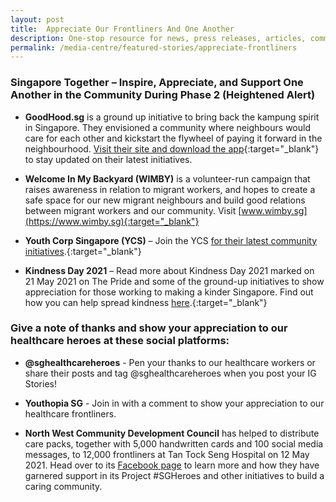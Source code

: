 ```yaml
---
layout: post
title:  Appreciate Our Frontliners And One Another
description: One-stop resource for news, press releases, articles, commentary and speeches.
permalink: /media-centre/featured-stories/appreciate-frontliners
---
```

### Singapore Together – Inspire, Appreciate, and Support One Another in the Community During Phase 2 (Heightened Alert)

* **GoodHood.sg** is a ground up initiative to bring back the kampung spirit in Singapore. They envisioned a community where neighbours would care for each other and kickstart the flywheel of paying it forward in the neighbourhood. [Visit their site and download the app](https://www.goodhoodsg.com){:target="_blank"} to stay updated on their latest initiatives. 

* **Welcome In My Backyard (WIMBY)** is a volunteer-run campaign that raises awareness in relation to migrant workers, and hopes to create a safe space for our new migrant neighbours and build good relations between migrant workers and our community. Visit [www.wimby.sg](https://www.wimby.sg){:target="_blank"} 

* **Youth Corp Singapore (YCS)** – Join the YCS [for their latest community initiatives](https://www.youthcorps.gov.sg).{:target="_blank"} 

* **Kindness Day 2021** – Read more about Kindness Day 2021 marked on 21 May 2021 on The Pride and some of the ground-up initiatives to show appreciation for those working to making a kinder Singapore. Find out how you can help spread kindness [here](https://pride.kindness.sg/kindness-day-sg-2021/).{:target="_blank"} 


### Give a note of thanks and show your appreciation to our healthcare heroes at these social platforms:

*	**@sghealthcareheroes** - Pen your thanks to our healthcare workers or share their posts and tag @sghealthcareheroes when you post your IG Stories!

*	**Youthopia SG** - Join in with a comment to show your appreciation to our healthcare frontliners.

*	**North West Community Development Council** has helped to distribute care packs, together with 5,000 handwritten cards and 100 social media messages, to 12,000 frontliners at Tan Tock Seng Hospital on 12 May 2021. Head over to its [Facebook page](https://www.facebook.com/nwcdc) to learn more and how they have garnered support in its Project #SGHeroes and other initiatives to build a caring community.

